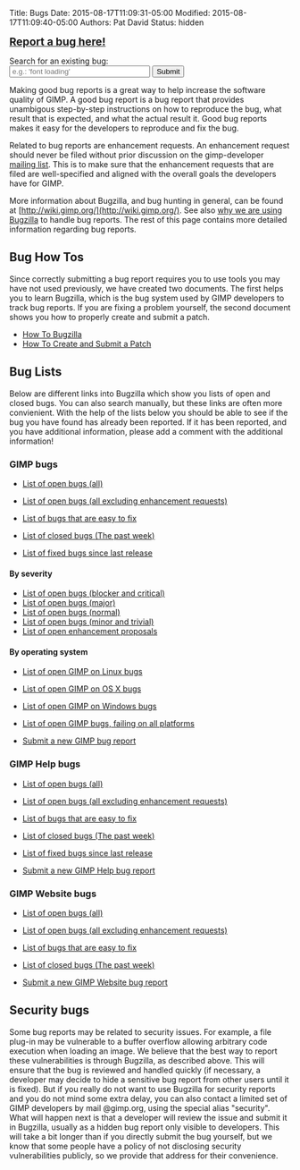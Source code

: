 Title: Bugs 
Date: 2015-08-17T11:09:31-05:00
Modified: 2015-08-17T11:09:40-05:00
Authors: Pat David
Status: hidden

<a href="https://bugzilla.gnome.org/enter_bug.cgi?product=GIMP" title="Report a bug for GIMP!"
style="
    font-weight: bold;
    font-size: 1.2rem;
">
Report a bug here!
</a>

<form action="https://bugzilla.gnome.org/buglist.cgi">
<input type="hidden" name="short_desc_type" value="allwordssubstr" />
<input type="hidden" name="query_format" value="advanced" />
<input type="hidden" name="product" value="GIMP" />
<input type="hidden" name="list_id" value="91665"/>
<label>Search for an existing bug:<br/>
<input type="text" name="short_desc" placeholder="e.g.: 'font loading'" style='width: 50%; padding-left: 0.2rem;' /></label>
<input type="submit" value="Submit"/>
</form>

Making good bug reports is a great way to help increase the software quality of GIMP. A good bug report is a bug report that provides unambigous step-by-step instructions on how to reproduce the bug, what result that is expected, and what the actual result it. Good bug reports makes it easy for the developers to reproduce and fix the bug.

Related to bug reports are enhancement requests. An enhancement request should never be filed without prior discussion on the gimp-developer [mailing list](/mail_lists.html). This is to make sure that the enhancement requests that are filed are well-specified and aligned with the overall goals the developers have for GIMP.

More information about Bugzilla, and bug hunting in general, can be found at [http://wiki.gimp.org/](http://wiki.gimp.org/). See also [why we are using Bugzilla](why_bugzilla.html) to handle bug reports. The rest of this page contains more detailed information regarding bug reports.

## Bug How Tos

Since correctly submitting a bug report requires you to use tools you may have not used previously, we have created two documents. The first helps you to learn Bugzilla, which is the bug system used by GIMP developers to track bug reports. If you are fixing a problem yourself, the second document shows you how to properly create and submit a patch.

*   [How To Bugzilla](/bugs/howtos/bugzilla.html)
*   [How To Create and Submit a Patch](/bugs/howtos/submit-patch.html)

## Bug Lists

Below are different links into Bugzilla which show you lists of open and closed bugs. You can also search manually, but these links are often more convienient. With the help of the lists below you should be able to see if the bug you have found has already been reported. If it has been reported, and you have additional information, please add a comment with the additional information!

### GIMP bugs

*   [List of open bugs (all)](https://bugzilla.gnome.org/buglist.cgi?product=GIMP&bug_status=NEW&bug_status=ASSIGNED&bug_status=REOPENED)
*   [List of open bugs (all excluding enhancement requests)](https://bugzilla.gnome.org/buglist.cgi?product=GIMP&bug_status=UNCONFIRMED&bug_status=NEW&bug_status=ASSIGNED&bug_status=REOPENED&bug_severity=blocker&bug_severity=critical&bug_severity=major&bug_severity=normal&bug_severity=minor&bug_severity=trivial)

*   [List of bugs that are easy to fix](https://bugzilla.gnome.org/buglist.cgi?product=GIMP&bug_status=NEW&bug_status=ASSIGNED&bug_status=REOPENED&bug_status=UNCONFIRMED&bug_status=NEEDINFO&keywords=gnome-love)

*   [List of closed bugs (The past week)](https://bugzilla.gnome.org/buglist.cgi?product=GIMP&bug_status=RESOLVED&bug_status=CLOSED&changedin=7)
*   [List of fixed bugs since last release](https://bugzilla.gnome.org/buglist.cgi?chfieldto=Now;query_format=advanced;order=Importance;chfieldfrom=2013-11-28;bug_status=RESOLVED;resolution=FIXED;product=GIMP;classification=Other)

#### By severity

*   [List of open bugs (blocker and critical)](https://bugzilla.gnome.org/buglist.cgi?product=GIMP&bug_status=UNCONFIRMED&bug_status=NEW&bug_status=ASSIGNED&bug_status=REOPENED&bug_severity=blocker&bug_severity=critical)
*   [List of open bugs (major)](https://bugzilla.gnome.org/buglist.cgi?product=GIMP&bug_status=UNCONFIRMED&bug_status=NEW&bug_status=ASSIGNED&bug_status=REOPENED&bug_severity=major)
*   [List of open bugs (normal)](https://bugzilla.gnome.org/buglist.cgi?product=GIMP&bug_status=UNCONFIRMED&bug_status=NEW&bug_status=ASSIGNED&bug_status=REOPENED&bug_severity=normal)
*   [List of open bugs (minor and trivial)](https://bugzilla.gnome.org/buglist.cgi?product=GIMP&bug_status=UNCONFIRMED&bug_status=NEW&bug_status=ASSIGNED&bug_status=REOPENED&bug_severity=minor&bug_severity=trivial)
*   [List of open enhancement proposals](https://bugzilla.gnome.org/buglist.cgi?product=GIMP&bug_status=NEW&bug_status=ASSIGNED&bug_status=REOPENED&bug_status=UNCONFIRMED&bug_status=NEEDINFO&bug_severity=enhancement)

#### By operating system

*   [List of open GIMP on Linux bugs](https://bugzilla.gnome.org/buglist.cgi?order=Importance;classification=Other;op_sys=Linux;query_format=advanced;bug_status=UNCONFIRMED;bug_status=NEW;bug_status=ASSIGNED;bug_status=REOPENED;bug_status=NEEDINFO;product=GIMP)
*   [List of open GIMP on OS X bugs](https://bugzilla.gnome.org/buglist.cgi?order=Importance&classification=Other&op_sys=Mac%20OS&query_format=advanced&bug_status=UNCONFIRMED&bug_status=NEW&bug_status=ASSIGNED&bug_status=REOPENED&bug_status=NEEDINFO&product=GIMP)
*   [List of open GIMP on Windows bugs](https://bugzilla.gnome.org/buglist.cgi?order=Importance;classification=Other;op_sys=Windows;query_format=advanced;bug_status=UNCONFIRMED;bug_status=NEW;bug_status=ASSIGNED;bug_status=REOPENED;bug_status=NEEDINFO;product=GIMP)
*   [List of open GIMP bugs, failing on all platforms](https://bugzilla.gnome.org/buglist.cgi?order=Importance;classification=Other;op_sys=All;query_format=advanced;bug_status=UNCONFIRMED;bug_status=NEW;bug_status=ASSIGNED;bug_status=REOPENED;bug_status=NEEDINFO;product=GIMP)

*   [Submit a new GIMP bug report](https://bugzilla.gnome.org/enter_bug.cgi?product=GIMP)

### GIMP Help bugs

*   [List of open bugs (all)](https://bugzilla.gnome.org/buglist.cgi?product=GIMP-manual&bug_status=NEW&bug_status=ASSIGNED&bug_status=REOPENED)
*   [List of open bugs (all excluding enhancement requests)](https://bugzilla.gnome.org/buglist.cgi?product=GIMP-manual&bug_status=UNCONFIRMED&bug_status=NEW&bug_status=ASSIGNED&bug_status=REOPENED&bug_severity=blocker&bug_severity=critical&bug_severity=major&bug_severity=normal&bug_severity=minor&bug_severity=trivial)

*   [List of bugs that are easy to fix](https://bugzilla.gnome.org/buglist.cgi?product=GIMP-manual&bug_status=NEW&bug_status=ASSIGNED&bug_status=REOPENED&bug_status=UNCONFIRMED&bug_status=NEEDINFO&keywords=gnome-love)

*   [List of closed bugs (The past week)](https://bugzilla.gnome.org/buglist.cgi?product=GIMP-manual&bug_status=RESOLVED&bug_status=CLOSED&changedin=7)
*   [List of fixed bugs since last release](https://bugzilla.gnome.org/buglist.cgi?chfieldto=Now;query_format=advanced;order=Importance;chfieldfrom=2013-11-28;bug_status=RESOLVED;resolution=FIXED;product=GIMP-manual;classification=Other)

*   [Submit a new GIMP Help bug report](https://bugzilla.gnome.org/enter_bug.cgi?product=GIMP-manual)

### GIMP Website bugs

*   [List of open bugs (all)](https://bugzilla.gnome.org/buglist.cgi?product=gimp-web&bug_status=NEW&bug_status=ASSIGNED&bug_status=REOPENED)
*   [List of open bugs (all excluding enhancement requests)](https://bugzilla.gnome.org/buglist.cgi?product=gimp-web&bug_status=UNCONFIRMED&bug_status=NEW&bug_status=ASSIGNED&bug_status=REOPENED&bug_severity=blocker&bug_severity=critical&bug_severity=major&bug_severity=normal&bug_severity=minor&bug_severity=trivial)

*   [List of bugs that are easy to fix](https://bugzilla.gnome.org/buglist.cgi?product=gimp-web&bug_status=NEW&bug_status=ASSIGNED&bug_status=REOPENED&bug_status=UNCONFIRMED&bug_status=NEEDINFO&keywords=gnome-love)

*   [List of closed bugs (The past week)](https://bugzilla.gnome.org/buglist.cgi?product=gimp-web&bug_status=RESOLVED&bug_status=CLOSED&changedin=7)

*   [Submit a new GIMP Website bug report](https://bugzilla.gnome.org/enter_bug.cgi?product=gimp-web)

## Security bugs

Some bug reports may be related to security issues. For example, a file plug-in may be vulnerable to a buffer overflow allowing arbitrary code execution when loading an image. We believe that the best way to report these vulnerabilities is through Bugzilla, as described above. This will ensure that the bug is reviewed and handled quickly (if necessary, a developer may decide to hide a sensitive bug report from other users until it is fixed). But if you really do not want to use Bugzilla for security reports and you do not mind some extra delay, you can also contact a limited set of GIMP developers by mail @gimp.org, using the special alias "security". What will happen next is that a developer will review the issue and submit it in Bugzilla, usually as a hidden bug report only visible to developers. This will take a bit longer than if you directly submit the bug yourself, but we know that some people have a policy of not disclosing security vulnerabilities publicly, so we provide that address for their convenience.
